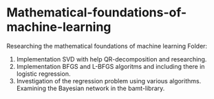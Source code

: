 # Mathematical-foundations-of-machine-learning
Researching  the mathematical foundations of machine learning
Folder:
1. Implementation SVD with help QR-decomposition and researching.
2. Implementation BFGS and L-BFGS algoritms and including there in logistic regression.
3. Investigation of the regression problem using various algorithms. Examining the Bayesian network in the bamt-library.
